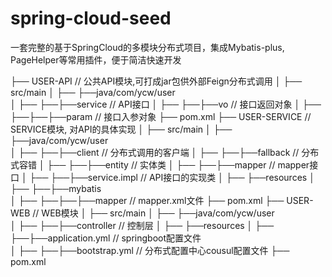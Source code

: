 # spring-cloud-seed
一套完整的基于SpringCloud的多模块分布式项目，集成Mybatis-plus, PageHelper等常用插件，便于简洁快速开发

├── USER-API                      // 公共API模块,可打成jar包供外部Feign分布式调用
│   ├── src/main
│   ├── ├──java/com/ycw/user      
│   ├── ├──├──service             // API接口
│   ├── ├──├──vo                  // 接口返回对象
│   ├── ├──├──├──param            // 接口入参对象
├── pom.xml
├── USER-SERVICE                  // SERVICE模块, 对API的具体实现
│   ├── src/main
│   ├── ├──java/com/ycw/user        
│   ├── ├──├──client              // 分布式调用的客户端
│   ├── ├──├──fallback            // 分布式容错
│   ├── ├──├──entity              // 实体类
│   ├── ├──├──mapper              // mapper接口
│   ├── ├──├──service.impl        // API接口的实现类
│   ├── ├──resources
│   ├── ├──├──mybatis             
│   ├── ├──├──├──mapper           // mapper.xml文件
├── pom.xml
├── USER-WEB                      // WEB模块
│   ├── src/main
│   ├── ├──java/com/ycw/user               
│   ├── ├──├──controller          // 控制层
│   ├── ├──resources
│   ├── ├──├──application.yml     // springboot配置文件           
│   ├── ├──├──bootstrap.yml       // 分布式配置中心cousul配置文件
├── pom.xml                            
